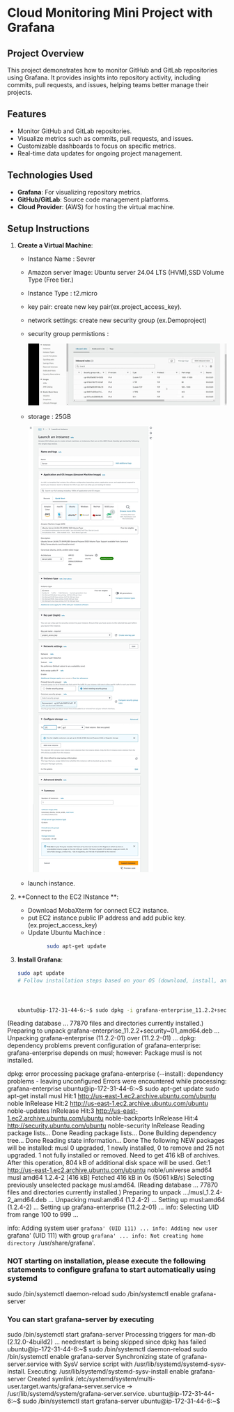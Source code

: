 # Cloud Monitoring Mini Project with Grafana

## Project Overview

This project demonstrates how to monitor GitHub and GitLab repositories using Grafana. It provides insights into repository activity, including commits, pull requests, and issues, helping teams better manage their projects.


## Features

- Monitor GitHub and GitLab repositories.
- Visualize metrics such as commits, pull requests, and issues.
- Customizable dashboards to focus on specific metrics.
- Real-time data updates for ongoing project management.

## Technologies Used

- **Grafana**: For visualizing repository metrics.
- **GitHub/GitLab**: Source code management platforms.
- **Cloud Provider**: (AWS) for hosting the virtual machine.

## Setup Instructions

1. **Create a Virtual Machine**:
   - Instance Name : Sevrer
   - Amazon server Image: Ubuntu server 24.04 LTS (HVM),SSD Volume Type (Free tier.)
   - Instance Type : t2.micro
   - key pair: create new key pair(ex.project_access_key).
   - network settings: create new security group (ex.Demoproject)
   - security group permistions :
     
     ![Logo](https://github.com/anil-rupnar/Cloud-Monitoring-Mini-Project-with-Grafana/blob/main/images/aws%20security%20group.jpg)
    
   - storage : 25GB
    
     ![Logo](https://github.com/anil-rupnar/Cloud-Monitoring-Mini-Project-with-Grafana/blob/main/images/Aws.jpg)
    
   - launch instance.

2. **Connect to the EC2 INstance **:
   - Download MobaXterm for connect EC2 instance.
   - put EC2 instance public IP address and add public key. (ex.project_access_key)
   - Update Ubuntu Machince :
      ```bash
            sudo apt-get update


3. **Install Grafana**:
   ```bash
   sudo apt update
   # Follow installation steps based on your OS (download, install, and start Grafana)



   ubuntu@ip-172-31-44-6:~$ sudo dpkg -i grafana-enterprise_11.2.2+security~01_amd64.deb
(Reading database ... 77870 files and directories currently installed.)
Preparing to unpack grafana-enterprise_11.2.2+security~01_amd64.deb ...
Unpacking grafana-enterprise (11.2.2-01) over (11.2.2-01) ...
dpkg: dependency problems prevent configuration of grafana-enterprise:
 grafana-enterprise depends on musl; however:
  Package musl is not installed.

dpkg: error processing package grafana-enterprise (--install):
 dependency problems - leaving unconfigured
Errors were encountered while processing:
 grafana-enterprise
ubuntu@ip-172-31-44-6:~$ sudo apt-get update
sudo apt-get install musl
Hit:1 http://us-east-1.ec2.archive.ubuntu.com/ubuntu noble InRelease
Hit:2 http://us-east-1.ec2.archive.ubuntu.com/ubuntu noble-updates InRelease
Hit:3 http://us-east-1.ec2.archive.ubuntu.com/ubuntu noble-backports InRelease
Hit:4 http://security.ubuntu.com/ubuntu noble-security InRelease
Reading package lists... Done
Reading package lists... Done
Building dependency tree... Done
Reading state information... Done
The following NEW packages will be installed:
  musl
0 upgraded, 1 newly installed, 0 to remove and 25 not upgraded.
1 not fully installed or removed.
Need to get 416 kB of archives.
After this operation, 804 kB of additional disk space will be used.
Get:1 http://us-east-1.ec2.archive.ubuntu.com/ubuntu noble/universe amd64 musl amd64 1.2.4-2 [416 kB]
Fetched 416 kB in 0s (5061 kB/s)
Selecting previously unselected package musl:amd64.
(Reading database ... 77870 files and directories currently installed.)
Preparing to unpack .../musl_1.2.4-2_amd64.deb ...
Unpacking musl:amd64 (1.2.4-2) ...
Setting up musl:amd64 (1.2.4-2) ...
Setting up grafana-enterprise (11.2.2-01) ...
info: Selecting UID from range 100 to 999 ...

info: Adding system user `grafana' (UID 111) ...
info: Adding new user `grafana' (UID 111) with group `grafana' ...
info: Not creating home directory `/usr/share/grafana'.
### NOT starting on installation, please execute the following statements to configure grafana to start automatically using systemd
 sudo /bin/systemctl daemon-reload
 sudo /bin/systemctl enable grafana-server
### You can start grafana-server by executing
 sudo /bin/systemctl start grafana-server
Processing triggers for man-db (2.12.0-4build2) ...
needrestart is being skipped since dpkg has failed
ubuntu@ip-172-31-44-6:~$  sudo /bin/systemctl daemon-reload
 sudo /bin/systemctl enable grafana-server
Synchronizing state of grafana-server.service with SysV service script with /usr/lib/systemd/systemd-sysv-install.
Executing: /usr/lib/systemd/systemd-sysv-install enable grafana-server
Created symlink /etc/systemd/system/multi-user.target.wants/grafana-server.service → /usr/lib/systemd/system/grafana-server.service.
ubuntu@ip-172-31-44-6:~$  sudo /bin/systemctl start grafana-server
ubuntu@ip-172-31-44-6:~$

